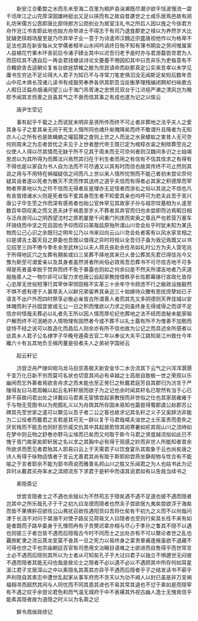 <!-- { "loadSidebar": true } -->
　　新安江合衢婺之水而东未至海二百里为桐庐县湍濑既尽潮汐欲平恬波慢流一碧千顷岸江之山完厚深固雄峙挺出又足以挟而有之故自昔遯世之士咸乐居焉邑故有阅礼坊宋儒方公悫即唐比部侍郎方公勋别业为居室注礼书之所后人因以旌之今徐君方舟作沧江书舎即此地也始方舟举进士不得志于有司乃退食郡吏之禄以为养然岁大比犹辍吏牍趋场屋至是乃尽弃举子业一意于为诗逺师汉魏近宗盛唐视他作以为格卑不足法也其在新安每从文学儒者相羊山水间吟讽终日殆不知有簿书期会之劳间惟属家人益植花竹果木环舎前后令诸子肄业其中以迟吾归老予是时亦与君游葢尝竒君为人而窃叹其不遇自后一再会君钱塘谈诗论文亹亹不倦因扣其中曰吾非乐为吏每意有不合輙欲舎去适朝论复省台欲拯禁榷之敝为庶民请命而赵郡真定公实来吾幸以末学见庸书生穷达不足论得大人君子为知已不与寻常刀笔吏俱汩没无闻斯足矣矧后数年吾山中花木俱长茂诸儿读书有成服劳奉养各供其职吾当反衡茅理残编闭闗却扫咏歌古人暇日泛扁舟烟浦间望三山于海门吊胥涛之忠愤觅双台于江浒挹严濑之清风岂为晚耶予闻其言而善之且喜其气之不衰而信其事之有成也遂为记之以俟云

　　唐尹生茔记

　　事有起乎千载之上而说犹未明非圣贤所传而终不可止者非葬地之法乎夫人之爱其身与子之爱其亲无间于死生人情所同也魂升矣魄降矣而终不敢谓升且降者为无知亦人心之所有也是故蝇蚋之嘬狐狸之食则上世之人而泚之水泉蝼蚁之害昔人无可奈何则周末之为志者尝忧之夫见于上世者歴代帝王既已定为棺椁衣衾之制殡葬茔兆之仪使人人得以尽其情而无缺于所不见其于周末而无可奈何者则汉魏间多识之士始竭思虑以为其所得为而葬法兴焉然其归在于利生者而用之有信有不信其信求之有得有不得也是以家自为书人自为法而不可尽通又以其有时而信也故其传终不可止然则其说之用与不用特在祸福疑信之间而凡上世以来人情所忧恻而不能己者初未尝论奈何疑其说者遂以死者为散灭不灵而悖其送终之道乎夫信而有得者必其家之积德厚而宰物者畀善地以为之符不信而无得者反是理亦无足怪者而浙右之俗以其说之不信也凡有丧皆措诸水火则是死者恒不爱其身而生者不知爱其亲也呜呼可为悲夫此吾于吴兴唐公子华生茔之作而深有感焉者也始公官休寜见其故家子孙与祖宗坟墓相为乆逺至数百年窃叹美之而又恶夫訹于祸患至岁乆不葬者其弃官而归也余尝即而访焉暇日相与泛舟游河山之阴西望沈村之原若厦屋千间重门列庑而穾奥之尊且严也若营万塞车环骑绕而中坚之完且固也予仰而叹曰美哉兹原殆所谓山川竒会处乎时犹未知为某氏物而公己心识之余既归之明年公乃以书来曰向云山川竒会处者客有以风水家言相之曰是谓吉土葢天目之原委也吾既以值得之异时将规以全吾归子盍为我记焉既又以书见招至三四不倦今季冬余至武林公以夫人蒋氏丧赴余徃吊如礼时公方为夫人营宅兆于所得地区穴之左葬有期矣或曰三吴葬不择地其来已乆昔公葬其先君已得佳兆今又豫为斯茔可谓爱亲以及其身者虽然贤者所尚俗必效焉吾恐葬书不可尽信吉地不可多得是死者虽幸脱于焚弃而终不免于暴露也则如之何余曰是不然夫所谓吉地者乃天道报施善人之一物尔非可以智力求也唐公自起家教授借秩亭长佐郡幕掾行宣政化皆存心忠厚无世俗短薄行其宰休寜悯田租不实革三十余年守令顾虑不行之敝政设施毅然不惧不惑有德于人甚厚夫人以鲜兄弟留养其亲近三十始嫁待众媵有恩抚庶孽如已子语言不出户外而四时祭享必敬必亲皆古所谓善人者而其先又多阴德则天畀佳城以安体魄而利子孙固宜彼或无公一日之积而惟欲以力求之则虽终身无得或得之而谬不足信亦何怪哉夫葬必以礼者先王所以因人情而厚伦纪也葬地之法不经而诡秘未能家喻户解而终不可泯絶亦人情物理有固然者今或不葬不以礼士葢有所不为惟善不加勉而徒恃不经之说可以胜造化而昌后人则余亦有所不信也故为公记之而具述余所感者以谂其乡人君子公名棣字子华晚号遁斋去官二年以奉议大夫平江路知吴江州致仕今年纔六十有五其地负壬揖丙董是役者夫人之弟祯字国祯云

　　起云轩记

　　汸尝泛舟严陵仰观乌龙马目崇髙极天新安金华二水合流其下云气之兴浑浑灏灏千变万化日新不穷而莫可名状也切意其间必有卓越之士高居自致极一世之荣观以乐幽闲而忘外慕者焉欲舎舟求之而未能也至正癸巳之秋戴君庭芳自其郡归为汸言于严陵得友曰马君周翰以起云名轩轩居而欲子为之记也余时闻其轩名已犂然有当于心已辞不获故问君出处之详戴曰马君素无宦情尝起家教授而非世俗之仕也其家居雍雍于于与物无竞图书以为苑囿礼义以为舟舆其所存固未易知也葢尝得蜀郡虞公赵郡苏公碑其先茔世家之逺可以槩见以吾子者二公之客也故求记其名轩之义子又奚辞汸非能为二公役者而戴君之言若是其可无一辞以复于马君哉嗟夫浊世之士乐富贵而患失之厌贫贱而不能去也则好恶忻戚交仇其中其起居若惊其阅寒暑如疟其观山川之流峙如在梦中则云物之舒巻亦野马尘埃而已矣而又何取于斯今马君之贤度越流俗如此已不愧于青门故家矣即轩居之名以求之其胸中必有得于观感之妙而非世人所能知者昔余所欲求而愿见者君殆其人耶易曰云上于天需君子以饮食宴乐其取象于云也尚矣唐之诗人有得于咏物适情者于言云尤善君其尚有取于斯耶抑尝燕坐静观物与性合有不能喻之于言者耶余不能为郢书燕说而雅善名邦山川之胜又乐闻君之为人也姑书此为记异时从戴君买舟率水之滨顺流东下求君于是轩中而请其说君如有以告我当续书之

　　素隠斋记

　　世尝言隠者士之不遇也余独以为不然苟志于隠矣遇不遇不足道也彼不遇而隠者岂其中之所乐哉孔子于干之初九曰龙德而隠者也然夫子尝欲居九夷矣尝欲浮于海矣而皆不果佛肸召欲徃公山弗扰召欲徃遇阳货曰吾将仕矣有干初九之义而不以何哉问津于长沮不对问于桀溺不对使子路反见荷莜文人曰隠者也至则行矣其长徃不来有如是者既而子路卒委身于孔悝而冉有子贡樊迟辈亦相与尽心于季孙之鲁其不隠不以遇也则彼三子者岂皆不遇而后隠哉古今时不同而士之出处亦有不可以槩论者世之乱也覊旅甿隶之流云蒸龙变莫不奋其一旦之死力以易终身之富贵章甫逢掖虽欲不退藏不可得也世之平也宗庙朝廷百官有司悉用文治瞋目语难之士欲进而自售得乎而世常言士必不遇而后隠则其所以为士者从可知矣孔子于大过曰君子以独立不惧遯世无闷彼不遇而隠者其能无闷也哉是故论士之隠者不必以遇不必以不遇顾其中所存何如耳星溪江君子文居深山之中以素隠名其斋其亦异乎不遇而后隠者乎子之结发读书不蕲乎声利隠自其素志中遭世乱起家从事军府而不贪天以为功不阙人以封已虽是非万变祸福相寻而超然其间与人同忧而不同其患其进也不易其常其退也不愆于素如是而隠寜有不遇之叹乎余尝论君色和而气温无城府于中不表襮其外视古幽人逸士无愧焉信乎能素其隠者故为道隠之时义以为名斋之记

　　黟令周侯政绩记

